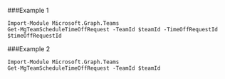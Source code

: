 ###Example 1
```
Import-Module Microsoft.Graph.Teams
Get-MgTeamScheduleTimeOffRequest -TeamId $teamId -TimeOffRequestId $timeOffRequestId
```
###Example 2
```
Import-Module Microsoft.Graph.Teams
Get-MgTeamScheduleTimeOffRequest -TeamId $teamId
```
